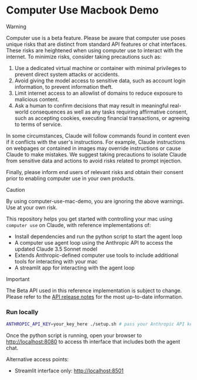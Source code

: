 # Computer Use Macbook Demo

> [!WARNING]
> Computer use is a beta feature. Please be aware that computer use poses unique risks that are distinct from standard API features or chat interfaces. These risks are heightened when using computer use to interact with the internet. To minimize risks, consider taking precautions such as:
>
> 1. Use a dedicated virtual machine or container with minimal privileges to prevent direct system attacks or accidents.
> 2. Avoid giving the model access to sensitive data, such as account login information, to prevent information theft.
> 3. Limit internet access to an allowlist of domains to reduce exposure to malicious content.
> 4. Ask a human to confirm decisions that may result in meaningful real-world consequences as well as any tasks requiring affirmative consent, such as accepting cookies, executing financial transactions, or agreeing to terms of service.
>
> In some circumstances, Claude will follow commands found in content even if it conflicts with the user's instructions. For example, Claude instructions on webpages or contained in images may override instructions or cause Claude to make mistakes. We suggest taking precautions to isolate Claude from sensitive data and actions to avoid risks related to prompt injection.
>
> Finally, please inform end users of relevant risks and obtain their consent prior to enabling computer use in your own products.

> [!CAUTION]
> By using computer-use-mac-demo, you are ignoring the above warnings. Use at your own risk.

This repository helps you get started with controlling your mac using `computer use` on Claude, with reference implementations of:

- Install dependencies and run the python script to start the agent loop
- A computer use agent loop using the Anthropic API to access the updated Claude 3.5 Sonnet model
- Extends Anthropic-defined computer use tools to include additional tools for interacting with your mac
- A streamlit app for interacting with the agent loop

> [!IMPORTANT]
> The Beta API used in this reference implementation is subject to change. Please refer to the [API release notes](https://docs.anthropic.com/en/release-notes/api) for the most up-to-date information.

### Run locally

```bash
ANTHROPIC_API_KEY=your_key_here ./setup.sh # pass your Anthropic API key as an environment variable or set it in browser.
```

Once the python script is running, open your browser to [http://localhost:8080](http://localhost:8080) to access th interface that includes both the agent chat.

Alternative access points:

- Streamlit interface only: [http://localhost:8501](http://localhost:8501)
